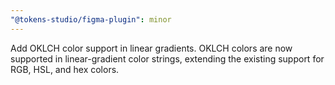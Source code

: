 ```yaml
---
"@tokens-studio/figma-plugin": minor
---
```


Add OKLCH color support in linear gradients. OKLCH colors are now supported in linear-gradient color strings, extending the existing support for RGB, HSL, and hex colors.